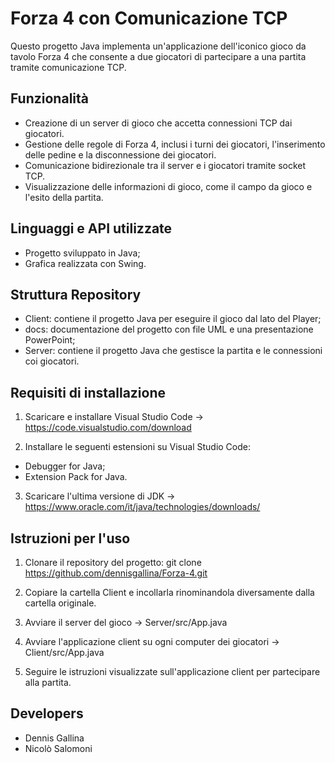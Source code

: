 # Forza 4 con Comunicazione TCP

Questo progetto Java implementa un'applicazione dell'iconico gioco da tavolo Forza 4 che consente a due giocatori di partecipare a una partita tramite comunicazione TCP.

## Funzionalità

- Creazione di un server di gioco che accetta connessioni TCP dai giocatori.
- Gestione delle regole di Forza 4, inclusi i turni dei giocatori, l'inserimento delle pedine e la disconnessione dei giocatori.
- Comunicazione bidirezionale tra il server e i giocatori tramite socket TCP.
- Visualizzazione delle informazioni di gioco, come il campo da gioco e l'esito della partita.

## Linguaggi e API utilizzate

- Progetto sviluppato in Java;
- Grafica realizzata con Swing.

## Struttura Repository

- Client: contiene il progetto Java per eseguire il gioco dal lato del Player;
- docs: documentazione del progetto con file UML e una presentazione PowerPoint;
- Server: contiene il progetto Java che gestisce la partita e le connessioni coi giocatori.

## Requisiti di installazione

1. Scaricare e installare Visual Studio Code -> https://code.visualstudio.com/download

2. Installare le seguenti estensioni su Visual Studio Code:
- Debugger for Java;
- Extension Pack for Java.

3. Scaricare l'ultima versione di JDK -> https://www.oracle.com/it/java/technologies/downloads/

## Istruzioni per l'uso

1. Clonare il repository del progetto: git clone https://github.com/dennisgallina/Forza-4.git

2. Copiare la cartella Client e incollarla rinominandola diversamente dalla cartella originale.

3. Avviare il server del gioco -> Server/src/App.java

4. Avviare l'applicazione client su ogni computer dei giocatori -> Client/src/App.java

5. Seguire le istruzioni visualizzate sull'applicazione client per partecipare alla partita.

## Developers

- Dennis Gallina
- Nicolò Salomoni
